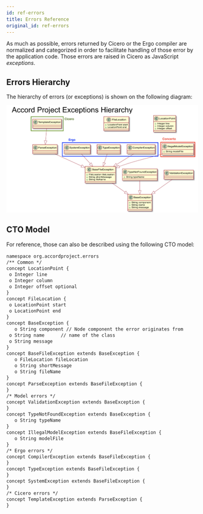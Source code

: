 ```yaml
---
id: ref-errors
title: Errors Reference
original_id: ref-errors
---
```


 As much as possible, errors returned by Cicero or the Ergo compiler are normalized and categorized in order to facilitate handling of those error by the application code. Those errors are raised in Cicero as JavaScript _exceptions_.

 ## Errors Hierarchy

 The hierarchy of errors (or exceptions) is shown on the following diagram:

 ![Error Hierarchy](assets/exceptions.png)

 ## CTO Model

 For reference, those can also be described using the following CTO model:

 ```ergo
namespace org.accordproject.errors
 /** Common */
concept LocationPoint {
  o Integer line
  o Integer column
  o Integer offset optional
}
concept FileLocation {
  o LocationPoint start
  o LocationPoint end
}
 concept BaseException {
	o String component // Node component the error originates from
  o String name      // name of the class
  o String message
}
concept BaseFileException extends BaseException {
	o FileLocation fileLocation
	o String shortMessage
	o String fileName
}
concept ParseException extends BaseFileException {
}
 /* Model errors */
concept ValidationException extends BaseException {
}
concept TypeNotFoundException extends BaseException {
	o String typeName
}
concept IllegalModelException extends BaseFileException {
	o String modelFile
}
 /* Ergo errors */
concept CompilerException extends BaseFileException {
}
concept TypeException extends BaseFileException {
}
concept SystemException extends BaseFileException {
}
 /* Cicero errors */
concept TemplateException extends ParseException {
}
```